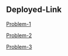 ## Deployed-Link
[Problem-1](https://day-10-mern-9ui95av30-saitejagolis-projects.vercel.app/)

[Problem-2](https://day-10-mern-sktv-9v5t232ux-saitejagolis-projects.vercel.app/)

[Problem-3](https://day-10-mern-sz6t-3zg7vy275-saitejagolis-projects.vercel.app/)
